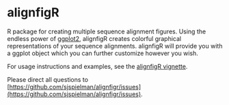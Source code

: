 # alignfigR
R package for creating multiple sequence alignment figures.
Using the endless power of [ggplot2](http://ggplot2.org), alignfigR creates colorful graphical representations of your sequence alignments.
alignfigR will provide you with a ggplot object which you can further customize however you wish.

For usage instructions and examples, see the [alignfigR vignette](https://cran.r-project.org/web/packages/alignfigR/vignettes/my-vignette.html).

Please direct all questions to [https://github.com/sjspielman/alignfigr/issues](https://github.com/sjspielman/alignfigr/issues).

